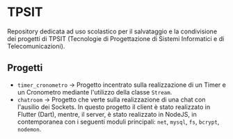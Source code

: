 # TPSIT
Repository dedicata ad uso scolastico per il salvataggio e la condivisione dei progetti di TPSIT (Tecnologie di Progettazione di Sistemi Informatici e di Telecomunicazioni).


## Progetti 
- `timer_cronometro` → Progetto incentrato sulla realizzazione di un Timer e un Cronometro mediante l'utilizzo della classe `Stream`.
- `chatroom` → Progetto che verte sulla realizzazione di una chat con l'ausilio dei Sockets. In questo progetto il client è stato realizzato in Flutter (Dart), mentre, il server, è stato realizzato in NodeJS, in contemporanea con i seguenti moduli principali: `net`, `mysql`, `fs`, `bcrypt`, `nodemon`.
